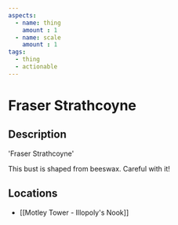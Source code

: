 ```yaml
---
aspects: 
  - name: thing
    amount : 1
  - name: scale
    amount : 1
tags:
  - thing
  - actionable
---
```


# Fraser Strathcoyne

## Description
'Fraser Strathcoyne'

This bust is shaped from beeswax. Careful with it!
## Locations
- [[Motley Tower - Illopoly's Nook]]